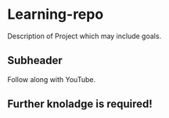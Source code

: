 # Learning-repo

Description of Project which may include goals.

## Subheader

Follow along with YouTube.

## Further knoladge is required!